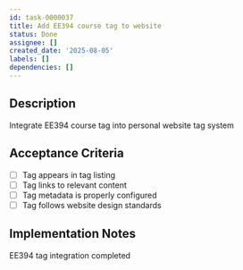 ```yaml
---
id: task-0000037
title: Add EE394 course tag to website
status: Done
assignee: []
created_date: '2025-08-05'
labels: []
dependencies: []
---
```


## Description

Integrate EE394 course tag into personal website tag system

## Acceptance Criteria

- [ ] Tag appears in tag listing
- [ ] Tag links to relevant content
- [ ] Tag metadata is properly configured
- [ ] Tag follows website design standards

## Implementation Notes

EE394 tag integration completed
